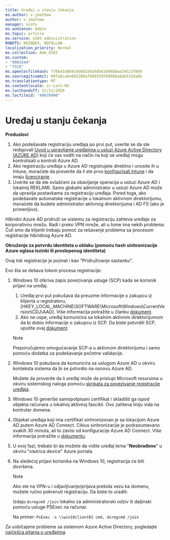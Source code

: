 ```yaml
---
title: Uređaj u stanju čekanja
ms.author: v-jmathew
author: v-jmathew
manager: scotv
ms.audience: Admin
ms.topic: article
ms.service: o365-administration
ROBOTS: NOINDEX, NOFOLLOW
localization_priority: Normal
ms.collection: Adm_O365
ms.custom:
- "9003244"
- "7319"
ms.openlocfilehash: f70b43a8b914b0d2dda9db61606b8ae24523f869
ms.sourcegitcommit: 097a8cabe0d2280af489159789988a0ab532dabb
ms.translationtype: MT
ms.contentlocale: sr-Latn-RS
ms.lasthandoff: 12/11/2020
ms.locfileid: "49679990"
---
```

# <a name="device-in-pending-state"></a>Uređaj u stanju čekanja

**Preduslovi**

1. Ako podešavate registraciju uređaja po prvi put, uverite se da ste redigovali [Uvod u upravljanje uređajima u usluzi Azure Active Directory (AZURE AD)](https://docs.microsoft.com/azure/active-directory/devices/overview?WT.mc_id=Portal-Microsoft_Azure_Support) koji će vas voditi na način na koji se uređaji mogu kontrolisati u kontroli Azure AD.
2. Ako registraciju uređaja u Azure AD registrujete direktno i unosite ih u Intune, moraćete da proverite da li ste prvo [konfigurisali Intune](https://docs.microsoft.com/mem/intune/enrollment/device-enrollment?WT.mc_id=Portal-Microsoft_Azure_Support) i da imaju [licenciranje](https://docs.microsoft.com/mem/intune/fundamentals/licenses-assign?WT.mc_id=Portal-Microsoft_Azure_Support) .
3. Uverite se da ste ovlašćeni za obavljanje operacija u usluzi Azure AD i lokalnoj REKLAMI. Samo globalni administrator u usluzi Azure AD može da upravlja postavkama za registraciju uređaja. Pored toga, ako podešavate automatske registracije u lokalnom aktivnom direktorijumu, moraćete da budete administrator aktivnog direktorijuma i AD FS (ako je primenljivo).

Hibridni Azure AD pridruži se sistemu za registraciju zahteva uređaje za korporativnu mrežu. Radi i preko VPN mreže, ali u tome ima nekih problema. Čuli smo da klijenti trebaju pomoć za rešavanje problema sa procesom registracije hibridnog Azure AD.

**Okruženje za potvrdu identiteta u oblaku (pomoću hash sinhronizacije Azure oglasa lozinki ili prosleрenog identiteta)**

Ovaj tok registracije je poznat i kao "Pridruživanje sastanku".

Evo šta se dešava tokom procesa registracije:

1. Windows 10 otkriva zapis povezivanja usluge (SCP) kada se korisnik prijavi na uređaj.

    1. Uređaj prvi put pokušava da preuzme informacije o zakupcu iz klijenta u registratoru, [HKEY_LOCAL_MACHINE\SOFTWARE\Microsoft\Windows\CurrentVersion\CDJ\AAD]. Više informacija potražite u članku [dokument](https://docs.microsoft.com/azure/active-directory/devices/hybrid-azuread-join-control).
    1. Ako ne uspe, uređaj komunicira sa lokalnim aktivnim direktorijumom da bi dobio informacije o zakupcu iz SCP. Da biste potvrdili SCP, uputite ovaj [dokument](https://docs.microsoft.com/azure/active-directory/devices/hybrid-azuread-join-manual#configure-a-service-connection-point).

    > [!NOTE]
    > Preporučujemo omogućavanje SCP-a u aktivnom direktorijumu i samo pomoću dodatka za podešavanje početne validacije.

2. Windows 10 pokušava da komunicira sa uslugom Azure AD u okviru konteksta sistema da bi se potvrdio na osnovu Azure AD.

    Možete da proverite da li uređaj može da pristupi Microsoft resursima u okviru sistemskog naloga pomoću [skripata za povezivanje registracije uređaja](https://gallery.technet.microsoft.com/Test-Device-Registration-3dc944c0).

3. Windows 10 generiše samopotpisani certifikat i skladišti ga ispod objekta računara u lokalnoj aktivnoj fascikli. Ovo zahteva liniju vida na kontroler domena.

4. Objekat uređaja koji ima certifikat sinhronizovan je sa lokacijom Azure AD putem Azure AD Connect. Ciklus sinhronizacije je podrazumevano svakih 30 minuta, ali to zavisi od konfiguracije Azure AD Connect. Više informacija potražite u [dokumentu](https://docs.microsoft.com/azure/active-directory/hybrid/how-to-connect-sync-configure-filtering#organizational-unitbased-filtering).

5. U ovoj fazi, trebalo bi da možete da vidite uređaj tema "**Neobrađeno**" u okviru "oљtrica device" Azure portala.

6. Na sledećoj prijavi korisnika na Windows 10, registracija će biti dovršena.

    > [!NOTE]
    > Ako ste na VPN-u i odjavljivanje/prijava prekida vezu ka domenu, možete ručno pokrenuti registraciju. Da biste to uradili:
    >
    > Izdaju `dsregcmd /join` lokalno za administratorski odziv ili daljinski pomoću usluge PSExec na računar.
    >
    > Na primer: `PsExec -s \\win10client01 cmd, dsregcmd /join`

Za uobičajene probleme sa sistemom Azure Active Directory, pogledajte [najčešća pitanja o uređajima](https://docs.microsoft.com/azure/active-directory/devices/faq).
